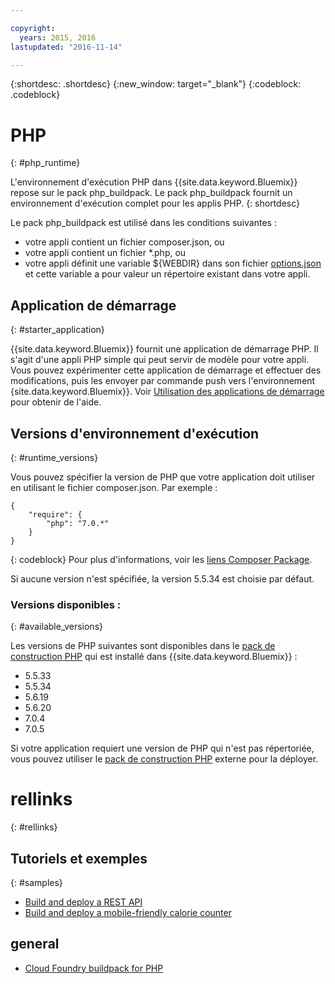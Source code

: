 ```yaml
---

copyright:
  years: 2015, 2016
lastupdated: "2016-11-14"

---
```


{:shortdesc: .shortdesc}
{:new_window: target="_blank"}
{:codeblock: .codeblock}

# PHP
{: #php_runtime}

L'environnement d'exécution PHP dans {{site.data.keyword.Bluemix}} repose sur le pack php_buildpack.
Le pack php_buildpack fournit un environnement d'exécution complet pour les applis PHP.
{: shortdesc}

Le pack php_buildpack est utilisé dans les conditions suivantes :
* votre appli contient un fichier composer.json, ou
* votre appli contient un fichier *.php, ou
* votre appli définit une variable ${WEBDIR} dans son fichier [options.json](https://github.com/cloudfoundry/php-buildpack/blob/master/docs/config.md) et cette variable a pour valeur un répertoire existant dans votre appli.

## Application de démarrage
{: #starter_application}

{{site.data.keyword.Bluemix}} fournit une application de démarrage PHP. Il s'agit d'une appli PHP simple qui peut servir de modèle pour votre appli. Vous pouvez expérimenter cette application de démarrage et effectuer des modifications, puis les envoyer par commande push vers l'environnement {site.data.keyword.Bluemix}}. Voir [Utilisation des applications de démarrage](/docs/cfapps/starter_app_usage.html) pour obtenir de l'aide.

## Versions d'environnement d'exécution
{: #runtime_versions}

Vous pouvez spécifier la version de PHP que votre application doit utiliser en utilisant le fichier composer.json. Par exemple :

```
{
    "require": {
        "php": "7.0.*"
    }
}
```
{: codeblock}
Pour plus d'informations, voir les [liens Composer Package](https://getcomposer.org/doc/04-schema.md#package-links).

Si aucune version n'est spécifiée, la version 5.5.34 est choisie par défaut.

### Versions disponibles :
{: #available_versions}

Les versions de PHP suivantes sont disponibles dans le [pack de construction PHP](https://github.com/cloudfoundry/php-buildpack/releases/tag/v4.3.10) qui est installé dans {{site.data.keyword.Bluemix}} :

* 5.5.33
* 5.5.34
* 5.6.19
* 5.6.20
* 7.0.4
* 7.0.5

Si votre application requiert une version de PHP qui n'est pas répertoriée, vous pouvez
utiliser le [pack de construction PHP](https://github.com/cloudfoundry/php-buildpack.git) externe pour
la déployer.

# rellinks
{: #rellinks}
## Tutoriels et exemples
{: #samples}
* [Build and deploy a REST API](http://www.ibm.com/developerworks/library/wa-deployrest-app/)
* [Build and deploy a mobile-friendly calorie counter ](http://www.ibm.com/developerworks/library/mo-bluemix-php-nutritionix-angularjs/)
## general
* [Cloud Foundry buildpack for PHP](https://github.com/cloudfoundry/php-buildpack.git)
